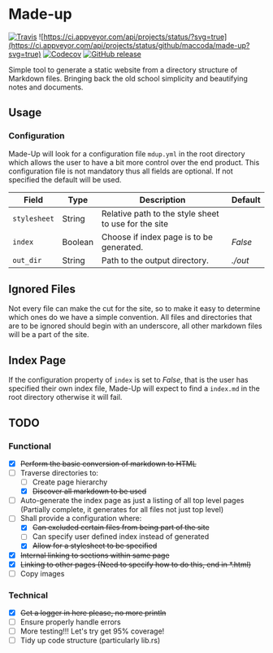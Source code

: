 # Made-up
[![Travis](https://img.shields.io/travis/maccoda/made-up.svg)]()
![https://ci.appveyor.com/api/projects/status/?svg=true](https://ci.appveyor.com/api/projects/status/github/maccoda/made-up?svg=true)
[![Codecov](https://img.shields.io/codecov/c/github/maccoda/made-up.svg)]()
[![GitHub release](https://img.shields.io/github/release/maccoda/made-up.svg)]()

Simple tool to generate a static website from a directory structure of Markdown
files. Bringing back the old school simplicity and beautifying notes and
documents.

## Usage
### Configuration
Made-Up will look for a configuration file `mdup.yml` in the root directory
which allows the user to have a bit more control over the end product. This
configuration file is not mandatory thus all fields are optional. If not
specified the default will be used.

| Field | Type | Description | Default |
|---|---| --- | --- |
|`stylesheet` | String | Relative path to the style sheet to use for the site|  |
|`index` | Boolean | Choose if index page is to be generated. | *False* |
| `out_dir`| String | Path to the output directory. | *./out*|

## Ignored Files
Not every file can make the cut for the site, so to make it easy to determine
which ones do we have a simple convention. All files and directories that are to
be ignored should begin with an underscore, all other markdown files will be a
part of the site.

## Index Page
If the configuration property of `index` is set to *False*, that is the user has
specified their own index file, Made-Up will expect to find a `index.md` in
the root directory otherwise it will fail.

## TODO

### Functional
- [X] ~~Perform the basic conversion of markdown to HTML~~
- [ ] Traverse directories to:
  - [ ] Create page hierarchy
  - [X] ~~Discover all markdown to be used~~
- [ ] Auto-generate the index page as just a listing of all top level pages
(Partially complete, it generates for all files not just top level)
- [ ] Shall provide a configuration where:
  - [X] ~~Can excluded certain files from being part of the site~~
  - [ ] Can specify user defined index instead of generated
  - [X] ~~Allow for a stylesheet to be specified~~
- [X] ~~Internal linking to sections within same page~~
- [X] ~~Linking to other pages (Need to specify how to do this, end in *.html)~~
- [ ] Copy images

### Technical
- [X] ~~Get a logger in here please, no more println~~
- [ ] Ensure properly handle errors
- [ ] More testing!!! Let's try get 95% coverage!
- [ ] Tidy up code structure (particularly lib.rs)
